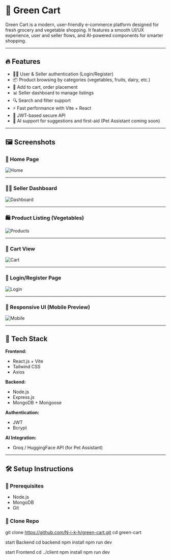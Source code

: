 # 🛒 Green Cart

Green Cart is a modern, user-friendly e-commerce platform designed for fresh grocery and vegetable shopping. It features a smooth UI/UX experience, user and seller flows, and AI-powered components for smarter shopping.

---

## 🔥 Features

- 🧑‍💼 User & Seller authentication (Login/Register)
- 📦 Product browsing by categories (vegetables, fruits, dairy, etc.)
- 🛒 Add to cart, order placement
- 📊 Seller dashboard to manage listings
- 🔍 Search and filter support
- ⚡ Fast performance with Vite + React
- 🔐 JWT-based secure API
- 💬 AI support for suggestions and first-aid (Pet Assistant coming soon)

---

## 🖼️ Screenshots

### 🌱 Home Page
![Home](./client/public/screenshots/Screenshot-2025-08-06-222603.png)

---

### 🧑‍🌾 Seller Dashboard
![Dashboard](./client/public/screenshots/Screenshot-2025-08-06-222657.png)

---

### 🛍️ Product Listing (Vegetables)
![Products](./client/public/screenshots/Screenshot-2025-08-06-222716.png)

---

### 🛒 Cart View
![Cart](./client/public/screenshots/Screenshot-2025-08-06-222818.png)

---

### 🔐 Login/Register Page
![Login](./client/public/screenshots/Screenshot-2025-08-06-222848.png)

---

### 📱 Responsive UI (Mobile Preview)
![Mobile](./client/public/screenshots/Screenshot-2025-08-06-223305.png)

---

## 🚀 Tech Stack

**Frontend:**
- React.js + Vite
- Tailwind CSS
- Axios

**Backend:**
- Node.js
- Express.js
- MongoDB + Mongoose

**Authentication:**
- JWT
- Bcrypt

**AI Integration:**
- Groq / HuggingFace API (for Pet Assistant)

---

## 🛠️ Setup Instructions

### 🔧 Prerequisites

- Node.js
- MongoDB
- Git

### 🚚 Clone Repo


git clone https://github.com/N-i-k-h/green-cart.git
cd green-cart

start Backend
cd backend
npm install
npm run dev

start Frontend 
cd ../client
npm install
npm run dev

```bash
